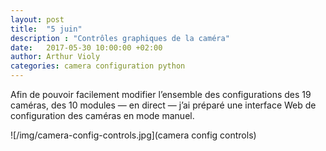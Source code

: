 ```yaml
---
layout: post
title:  "5 juin"
description : "Contrôles graphiques de la caméra"
date:   2017-05-30 10:00:00 +02:00
author: Arthur Violy
categories: camera configuration python
---
```


Afin de pouvoir facilement modifier l’ensemble des configurations des 19 caméras, des 10 modules — en direct — j’ai préparé une interface Web de configuration des caméras en mode manuel. 

![/img/camera-config-controls.jpg](camera config controls)